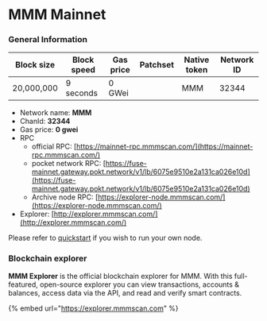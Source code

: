 # MMM Mainnet

### General Information

| Block size | Block speed | Gas price | Patchset | Native token | Network ID |
| ---------- | ----------- | --------- | -------- | ------------ | ---------- |
| 20,000,000 | 9 seconds   | 0 GWei    |          | MMM         |      32344 |

* Network name: **MMM**
* ChanId: **32344**
* Gas price: **0 gwei**
* RPC
  * official RPC: [https://mainnet-rpc.mmmscan.com/](https://mainnet-rpc.mmmscan.com/)​
  * pocket network RPC: [https://fuse-mainnet.gateway.pokt.network/v1/lb/6075e9510e2a131ca026e10d](https://fuse-mainnet.gateway.pokt.network/v1/lb/6075e9510e2a131ca026e10d)​
  * Archive node RPC: [https://explorer-node.mmmscan.com/](https://explorer-node.mmmscan.com/)​
* Explorer: [http://explorer.mmmscan.com/](http://explorer.mmmscan.com/)​

Please refer to [quickstart](https://github.com/fkt20/FAKTNetwork/#using-quickstart) if you wish to run your own node.

### Blockchain explorer

**MMM Explorer** is the official blockchain explorer for MMM. With this full-featured, open-source explorer you can view transactions, accounts & balances, access data via the API, and read and verify smart contracts.

{% embed url="https://explorer.mmmscan.com" %}

###
